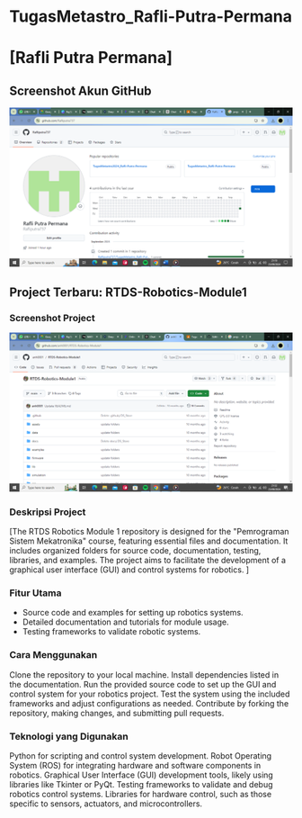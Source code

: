 # TugasMetastro_Rafli-Putra-Permana
# [Rafli Putra Permana]

## Screenshot Akun GitHub
![Screenshot Akun GitHub](https://github.com/Rafliputra737/TugasMetastro_Rafli-Putra-Permana/blob/main/Screenshot%20(29).png)

## Project Terbaru: RTDS-Robotics-Module1

### Screenshot Project
![Screenshot Project](https://github.com/Rafliputra737/TugasMetastro_Rafli-Putra-Permana/blob/main/Screenshot%20(30).png)

### Deskripsi Project
[The RTDS Robotics Module 1 repository is designed for the "Pemrograman Sistem Mekatronika" course, featuring essential files and documentation. It includes organized folders for source code, documentation, testing, libraries, and examples. The project aims to facilitate the development of a graphical user interface (GUI) and control systems for robotics. ]

### Fitur Utama
- Source code and examples for setting up robotics systems.
- Detailed documentation and tutorials for module usage.
- Testing frameworks to validate robotic systems.

### Cara Menggunakan
Clone the repository to your local machine.
Install dependencies listed in the documentation.
Run the provided source code to set up the GUI and control system for your robotics project.
Test the system using the included frameworks and adjust configurations as needed.
Contribute by forking the repository, making changes, and submitting pull requests.

### Teknologi yang Digunakan
Python for scripting and control system development.
Robot Operating System (ROS) for integrating hardware and software components in robotics.
Graphical User Interface (GUI) development tools, likely using libraries like Tkinter or PyQt.
Testing frameworks to validate and debug robotics control systems.
Libraries for hardware control, such as those specific to sensors, actuators, and microcontrollers.


